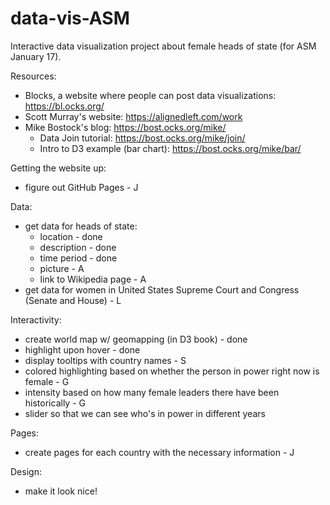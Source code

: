 # data-vis-ASM

Interactive data visualization project about female heads of state (for ASM January 17).

Resources:
- Blocks, a website where people can post data visualizations: https://bl.ocks.org/
- Scott Murray's website: https://alignedleft.com/work
- Mike Bostock's blog: https://bost.ocks.org/mike/
  - Data Join tutorial: https://bost.ocks.org/mike/join/
  - Intro to D3 example (bar chart): https://bost.ocks.org/mike/bar/

Getting the website up:
- figure out GitHub Pages - J

Data:
- get data for heads of state:
  - location - done
  - description - done
  - time period - done
  - picture - A
  - link to Wikipedia page - A
- get data for women in United States Supreme Court and Congress (Senate and House) - L

Interactivity:
- create world map w/ geomapping (in D3 book) - done
- highlight upon hover - done
- display tooltips with country names - S
- colored highlighting based on whether the person in power right now is female - G
- intensity based on how many female leaders there have been historically - G
- slider so that we can see who's in power in different years

Pages:
- create pages for each country with the necessary information - J

Design:
- make it look nice!
